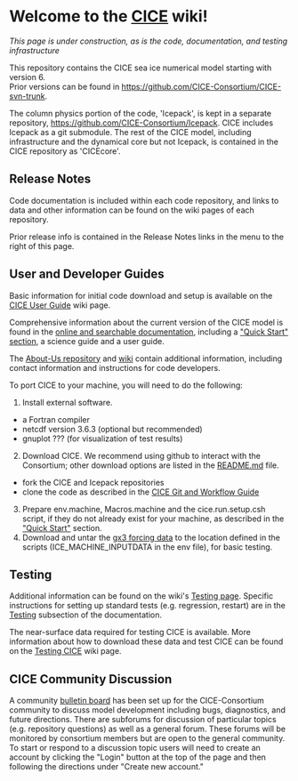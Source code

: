 # **Welcome to the [CICE](https://github.com/CICE-Consortium/CICE) wiki!**

*This page is under construction, as is the code, documentation, and testing infrastructure*

This repository contains the CICE sea ice numerical model starting with version 6.  
Prior versions can be found in https://github.com/CICE-Consortium/CICE-svn-trunk.

The column physics portion of the code, 'Icepack', is kept in a separate repository, https://github.com/CICE-Consortium/Icepack. CICE includes Icepack as a git submodule. The rest of the CICE model, including infrastructure and the dynamical core but not Icepack, is contained in the CICE repository as 'CICEcore'.   

## Release Notes  
Code documentation is included within each code repository, and links to data and other information can be found on the wiki pages of each repository.  
   
Prior release info is contained in the Release Notes links in the menu to the right of this page.

## User and Developer Guides
Basic information for initial code download and setup is available on the [CICE User Guide](https://github.com/CICE-Consortium/CICE/wiki/CICE-User-Guide) wiki page.

Comprehensive information about the current version of the CICE model is found in the [online and searchable documentation](https://cice-consortium.github.io/CICE/), including a 
["Quick Start" section](https://cice-consortium.github.io/CICE/cice_2_quick_start.html), a science guide and a user guide.

The [About-Us repository](https://github.com/CICE-Consortium/About-Us) and [wiki](https://github.com/CICE-Consortium/About-Us/wiki) contain additional information, including contact information and instructions for code developers.

To port CICE to your machine, you will need to do the following:
1.  Install external software.
+ a Fortran compiler
+ netcdf version 3.6.3 (optional but recommended)
+ gnuplot ??? (for visualization of test results)
2.  Download CICE.  We recommend using github to interact with the Consortium; other download options are listed in the [README.md](https://github.com/CICE-Consortium/CICE/blob/master/README.md) file.
+ fork the CICE and Icepack repositories
+ clone the code as described in the [CICE Git and Workflow Guide](https://docs.google.com/document/d/1rR6WAvZQT9iAMUp-m_HZ06AUCCI19mguFialsMCYs9o)
3.  Prepare env.machine, Macros.machine and the cice.run.setup.csh script, if they do not already exist for your machine, as described in the ["Quick Start"](https://cice-consortium.github.io/CICE/cice_2_quick_start.html) section.
4. Download and untar the [gx3 forcing data](https://github.com/CICE-Consortium/CICE/wiki/Testing-CICE) to the location defined in the scripts (ICE_MACHINE_INPUTDATA in the env file), for basic testing.

## Testing
Additional information can be found on the wiki's [Testing page](https://github.com/CICE-Consortium/CICE/wiki/Testing-CICE). Specific instructions for setting up standard tests (e.g. regression, restart) are in the 
[Testing](https://cice-consortium.github.io/CICE/cice_7_testing.html) subsection of the documentation.

The near-surface data required for testing CICE is available. More information about how to download these data and test CICE can be found on the [Testing CICE](https://github.com/CICE-Consortium/CICE/wiki/Testing-CICE) wiki page. 

## CICE Community Discussion
A community [bulletin board](https://bb.cgd.ucar.edu/forums/cice-consortium-model-development) has been set up for the CICE-Consortium community to discuss model development including bugs, diagnostics, and future directions. There are subforums for discussion of particular topics (e.g. repository questions) as well as a general forum. These forums will be monitored by consortium members but are open to the general community. To start or respond to a discussion topic users will need to create an account by clicking the "Login" button at the top of the page and then following the directions under "Create new account."
